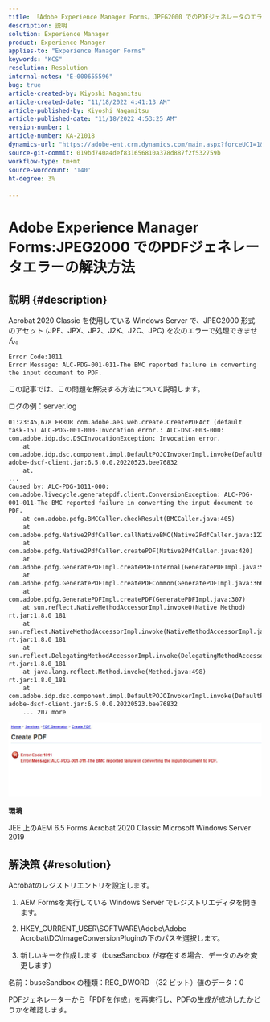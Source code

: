 ```yaml
---
title: 「Adobe Experience Manager Forms。JPEG2000 でのPDFジェネレータのエラーを解決する方法
description: 説明
solution: Experience Manager
product: Experience Manager
applies-to: "Experience Manager Forms"
keywords: "KCS"
resolution: Resolution
internal-notes: "E-000655596"
bug: true
article-created-by: Kiyoshi Nagamitsu
article-created-date: "11/18/2022 4:41:13 AM"
article-published-by: Kiyoshi Nagamitsu
article-published-date: "11/18/2022 4:53:25 AM"
version-number: 1
article-number: KA-21018
dynamics-url: "https://adobe-ent.crm.dynamics.com/main.aspx?forceUCI=1&pagetype=entityrecord&etn=knowledgearticle&id=82451538-fb66-ed11-9561-6045bd006b3d"
source-git-commit: 019bd740a4def831656810a378d887f2f532759b
workflow-type: tm+mt
source-wordcount: '140'
ht-degree: 3%

---
```


# Adobe Experience Manager Forms:JPEG2000 でのPDFジェネレータエラーの解決方法

## 説明 {#description}


Acrobat 2020 Classic を使用している Windows Server で、JPEG2000 形式のアセット (JPF、JPX、JP2、J2K、J2C、JPC) を次のエラーで処理できません。


```
Error Code:1011 
Error Message: ALC-PDG-001-011-The BMC reported failure in converting the input document to PDF.
```


この記事では、この問題を解決する方法について説明します。

ログの例：server.log


```
01:23:45,678 ERROR com.adobe.aes.web.create.CreatePDFAct (default task-15) ALC-PDG-001-000-Invocation error.: ALC-DSC-003-000: com.adobe.idp.dsc.DSCInvocationException: Invocation error.
    at com.adobe.idp.dsc.component.impl.DefaultPOJOInvokerImpl.invoke(DefaultPOJOInvokerImpl.java:152) adobe-dscf-client.jar:6.5.0.0.20220523.bee76832
    at.
...
Caused by: ALC-PDG-1011-000: com.adobe.livecycle.generatepdf.client.ConversionException: ALC-PDG-001-011-The BMC reported failure in converting the input document to PDF.
    at com.adobe.pdfg.BMCCaller.checkResult(BMCCaller.java:405)
    at com.adobe.pdfg.Native2PdfCaller.callNativeBMC(Native2PdfCaller.java:1229)
    at com.adobe.pdfg.Native2PdfCaller.createPDF(Native2PdfCaller.java:420)
    at com.adobe.pdfg.GeneratePDFImpl.createPDFInternal(GeneratePDFImpl.java:527)
    at com.adobe.pdfg.GeneratePDFImpl.createPDFCommon(GeneratePDFImpl.java:366)
    at com.adobe.pdfg.GeneratePDFImpl.createPDF(GeneratePDFImpl.java:307)
    at sun.reflect.NativeMethodAccessorImpl.invoke0(Native Method) rt.jar:1.8.0_181
    at sun.reflect.NativeMethodAccessorImpl.invoke(NativeMethodAccessorImpl.java:62) rt.jar:1.8.0_181
    at sun.reflect.DelegatingMethodAccessorImpl.invoke(DelegatingMethodAccessorImpl.java:43) rt.jar:1.8.0_181
    at java.lang.reflect.Method.invoke(Method.java:498) rt.jar:1.8.0_181
    at com.adobe.idp.dsc.component.impl.DefaultPOJOInvokerImpl.invoke(DefaultPOJOInvokerImpl.java:118) adobe-dscf-client.jar:6.5.0.0.20220523.bee76832
    ... 207 more
```






![](assets/___77a247cf-fc66-ed11-9561-6045bd006b3d___.jpeg)

<b>環境</b>

JEE 上のAEM 6.5 Forms Acrobat 2020 Classic Microsoft Windows Server 2019


## 解決策 {#resolution}


Acrobatのレジストリエントリを設定します。

1. AEM Formsを実行している Windows Server でレジストリエディタを開きます。

2. HKEY_CURRENT_USER\SOFTWARE\Adobe\Adobe Acrobat\DC\ImageConversionPluginの下のパスを選択します。

3. 新しいキーを作成します（buseSandbox が存在する場合、データのみを変更します）

名前：buseSandbox の種類：REG_DWORD （32 ビット）値のデータ：0

PDFジェネレーターから「PDFを作成」を再実行し、PDFの生成が成功したかどうかを確認します。
